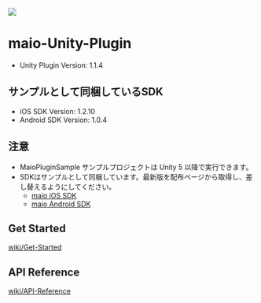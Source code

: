 ![](https://github.com/imobile-maio/maio-iOS-SDK/blob/wiki/doc/images/logo.png)

# maio-Unity-Plugin

* Unity Plugin Version: 1.1.4

## サンプルとして同梱しているSDK

* iOS SDK Version: 1.2.10
* Android SDK Version: 1.0.4

## 注意
- MaioPluginSample サンプルプロジェクトは Unity 5 以降で実行できます。
- SDKはサンプルとして同梱しています。最新版を配布ページから取得し、差し替えるようにしてください。
    - [maio iOS SDK](https://github.com/imobile-maio/maio-iOS-SDK/releases)
    - [maio Android SDK](https://maio.jp/publisher/)

## Get Started
[wiki/Get-Started](https://github.com/imobile-maio/maio-Unity-Plugin/wiki/Get-Started)

## API Reference
[wiki/API-Reference](https://github.com/imobile-maio/maio-Unity-Plugin/wiki/API-Reference)
